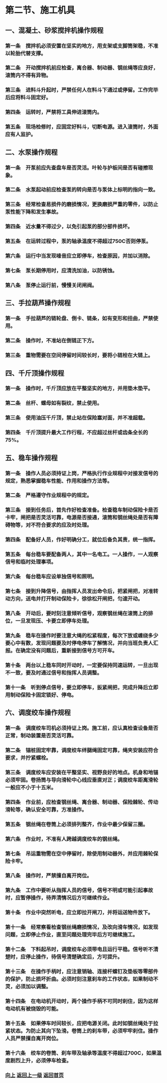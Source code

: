 # <a id="up">第二节、施工机具</a>## <a id="2.2.1">一、混凝土、砂浆搅拌机操作规程</a>### 第一条　搅拌机必须安置在坚实的地方，用支架或支脚筒架稳，不准以轮胎代替支撑。### 第二条　开动搅拌机前应检查，离合器、制动器、钢丝绳等应良好，滚筒内不得有异物。### 第三条　进料斗升起时，严禁任何人在料斗下通过或停留。工作完毕后应将料斗固定好。### 第四条　运转时，严禁将工具伸进滚筒内。### 第五条　现场检修时，应固定好料斗，切断电源。进入滚筒时，外面应有人监护。## <a id="2.2.2">二、水泵操作规程</a>### 第一条　开泵前应先查盘车是否灵活。叶轮与护板间是否有碰擦现象。### 第二条　水泵起动前应检查泵的转向是否与泵体上标明的指向一致。### 第三条　经常检查易损件的磨损情况，更换磨损严重的零件，以防止泵性能下降和发生事故。### 第四条　近水量不得过少，以免引起泵的部分部件损坏。### 第五条　在运转过程中，泵的轴承温度不得超过750C否则停泵。### 第六条　运行中当发现噪音应立即停车，检查原因，并加以消除。### 第七条　泵长期停用时，应清洗加油，以防锈蚀。### 第八条　泵停止运行前，慢慢关闭闸阀。## <a id="2.2.3">三、手拉葫芦操作规程</a>### 第一条　手拉葫芦的链轮盘、倒卡、链条，如有变形和扭曲，严禁使用。### 第二条　操作时，不准站在倒链正下方。### 第三条　重物需要在空间停留时间较长时，要将小链栓在大链上。## <a id="2.2.4">四、千斤顶操作规程</a>### 第一条　操作时，千斤顶应放在平整坚实的地方，并用垫木垫平。### 第二条　丝杆、螺母如有裂纹，禁止使用。### 第三条　使用油压千斤顶，禁止站在保险塞对面，并不准超载。### 第四条　千斤顶提升最大工作行程，不应超过丝杆或齿条全长的75%。## <a id="2.2.5">五、稳车操作规程</a>### 第一条　操作人员必须持证上岗，严格执行作业规程中对接发信号的规定，熟悉掌握稳车性能、作用和操作方法等。### 第二条　严格遵守作业规程中的规定。### 第三条　接到任务后，首先作好检查准备。检查稳车制动保险卡是否卡牢，闸把是否灵活可靠，电源是否接通，滚筒和钢丝绳处是否有障碍物等，对不符合要求的应及时处理。### 第四条　配备好人员，作好明确分工，就位后备负其责，统一指挥。### 第五条　每台稳车要配备两人，其中一名电工。一人操作，一人观察信号和临时处理事项。### 第六条　每台稳车应设单独信号和照明。### 第七条　接到升降信号，由指挥人员发出命令后，把紧闸把，对准转动方向，送电并打开制动保险卡，徐徐松开闸把，匀速开动。### 第八条　开动后，要时刻注意倾听信号，观察钢丝绳在滚筒上的排位，一旦发现压、卡要立即停车处理。### 第九条　稳车在操作时要注意大绳的松紧程度，每次下放或缠绕多少要心中有数，发现问题要及时停电停车了解情况，并向当班负责人汇报。在确定没有问题后，重新接到信号方可开车。### 第十条　两台以上稳车同时开动时，一定要保持同速运转，一旦出现不一致，要及时通过信号和指挥人员调整。### 第十一条　听到停点信号，要立即停车，扳紧闸把，完成升降后立即用制动保险卡固定锁好、停电。## <a id="2.2.6">六、调度绞车操作规程</a>### 第一条　调度绞车司机必须持证上岗。施工前，应认真检查设备是否正常，制动装置是否灵活可靠。### 第二条　锚桩固定牢靠，调度绞车绊腿绳固定可靠，绳夹安装应符合要求，并拧紧螺栓。### 第三条　调度绞车应安装在平整坚实、视野良好的地点。机身和地锚必须牢固。卷扬筒与导向滑轮中心线应垂直对正；调度绞车距离滑轮一般应不小于十五米。### 第四条　作业前，应检查钢丝绳、离合器、制动器、保险棘轮、传动滑轮等，确认安全可靠，方准操作。### 第五条　钢丝绳在卷筒上必须排列整齐，作业中最少保留三圈。### 第六条　作业时，不准有人跨越调度绞车的钢丝绳。### 第七条　吊运重物需在空中停留时，除使用制动器外，并应用棘轮保险卡牢。### 第八条　操作时，严禁擅自离开岗位。### 第九条　工作中要听从指挥人员的信号，信号不明或可能引起事故时，应暂停操作，待弄清情况后方可继续作业。### 第十条　作业中突然听电，应立即拉开闸刀，并将运送物件放下。### 第十一条　经常察看检查钢丝绳磨损情况，及改向滑车情况，如发现问题，立即停止作业，直至问题处理完毕后方可继续施工。### 第十二条　下料起吊时，调度绞车必须带电且运行平稳。信号听不清楚时，应停止操作，待信号清楚确定后，方可提升。### 第十三条　在操作手柄时，应注意销轴、连接杆螺钉及垫板等零部件的保护，防止损坏折曲。必须时刻注意刹车的工作状态，如果制动不灵，必须加以调整。### 第十四条　在电动机开动时，两个操作手柄不可同时刹住，因为这样电动机有被烧毁的可能。### 第十五条　如果停车时间较长，应把电源关闭。此时如钢丝绳处于拉紧状态。为防止其向下坠滑。卷筒上的刹车带，必须牢牢刹住。操作人员严禁擅自离开岗位。### 第十六条　绞车的卷筒、刹车带及轴承等温度不得超过700C，如果温度剧烈上升，必须停车检查。


### [向上](#up)   [返回上一级](https://blog.iiiid.com/docs/安全技术操作规程)   [返回首页](https://blog.iiiid.com/)